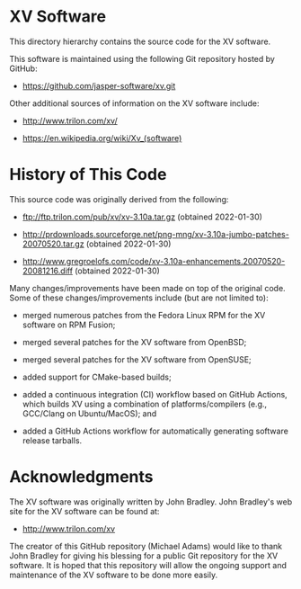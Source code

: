 XV Software
===========

This directory hierarchy contains the source code for the XV software.

This software is maintained using the following Git repository hosted
by GitHub:

  - <https://github.com/jasper-software/xv.git>

Other additional sources of information on the XV software include:

  - <http://www.trilon.com/xv/>

  - <https://en.wikipedia.org/wiki/Xv_(software)>

History of This Code
====================

This source code was originally derived from the following:

  - <ftp://ftp.trilon.com/pub/xv/xv-3.10a.tar.gz>
    (obtained 2022-01-30)

  - <http://prdownloads.sourceforge.net/png-mng/xv-3.10a-jumbo-patches-20070520.tar.gz>
    (obtained 2022-01-30)

  - <http://www.gregroelofs.com/code/xv-3.10a-enhancements.20070520-20081216.diff>
    (obtained 2022-01-30)

Many changes/improvements have been made on top of the original code.
Some of these changes/improvements include (but are not limited to):

  - merged numerous patches from the Fedora Linux RPM for the XV software
    on RPM Fusion;

  - merged several patches for the XV software from OpenBSD;

  - merged several patches for the XV software from OpenSUSE;

  - added support for CMake-based builds;

  - added a continuous integration (CI) workflow based on GitHub Actions,
    which builds XV using a combination of platforms/compilers
    (e.g., GCC/Clang on Ubuntu/MacOS); and

  - added a GitHub Actions workflow for automatically generating software
    release tarballs.

Acknowledgments
===============

The XV software was originally written by John Bradley.
John Bradley's web site for the XV software can be found at:

  - <http://www.trilon.com/xv>

The creator of this GitHub repository (Michael Adams) would like to thank
John Bradley for giving his blessing for a public Git repository for the
XV software.  It is hoped that this repository will allow the ongoing
support and maintenance of the XV software to be done more easily.
